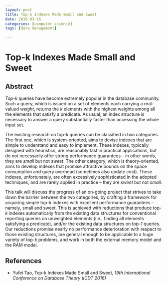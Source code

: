 ```yaml
---
layout: post
title: Top-k Indexes Made Small and Sweet 
date: 2016-03-16
categories: [computer science]
tags: [data management]

---
```


# Top-k Indexes Made Small and Sweet

## Abstract

*Top-k* queries have become extremely popular in the database community. Such a query, which is issued on a set of elements each carrying a real-valued *weight*, returns the *k* elements with the highest weights among all the elements that satisfy a predicate. As usual, an index structure is necessary to answer a query substantially faster than accessing the whole input set.
The existing research on top-k queries can be classified in two categories. The first one, which is system-oriented, aims to devise indexes that are simple to understand and easy to implement. These indexes, typically designed with heuristics, are reasonably fast in practical applications, but do not necessarily offer strong performance guarantees – in other words, they are *small* but not *sweet*. The other category, which is theory-oriented, aims to develop indexes that promise attractive bounds on the space consumption and query overhead (sometimes also update cost). These indexes, unfortunately, are often excessively sophisticated in the adopted techniques, and are rarely applied in practice – they are *sweet* but not *small*.This talk will discuss the progress of an on-going project that strives to take down the barrier between the two categories, by crafting a framework for acquiring simple top-*k* indexes with excellent performance guarantees – namely, small and sweet. This is achieved with reductions that produce top-*k* indexes automatically from the existing data structures for conventional reporting queries on unweighted elements (i.e., finding all elements satisfying a predicate), and/or the existing data structures on top-*1* queries. Our reductions promise nearly no performance deterioration with respect to those existing structures, are general enough to be applicable to a huge variety of top-*k* problems, and work in both the external memory model and the RAM model.## References
- Yufei Tao, Top-k Indexes Made Small and Sweet, *19th International Conference on Database Theory (ICDT 2016)*